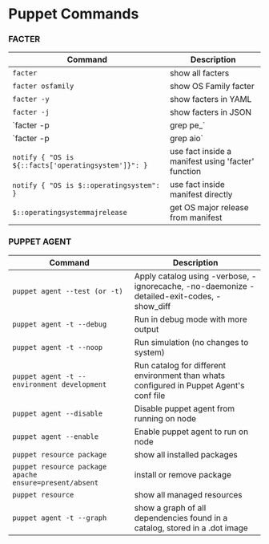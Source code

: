 # Puppet Commands

### FACTER

| Command | Description |
| ------- | ----------- |
| `facter` | show all facters |
| `facter osfamily` | show OS Family facter |
| `facter -y` | show facters in YAML|
| `facter -j` | show facters in JSON |
| `facter -p | grep pe_` | get Puppet Enterprise version |
| `facter -p | grep aio` | get Puppet agent All-in-one version |
| `notify { "OS is ${::facts['operatingsystem']}": }` | use fact inside a manifest using 'facter' function |
| `notify { "OS is $::operatingsystem": }` | use fact inside manifest directly |
| `$::operatingsystemmajrelease` | get OS major release from manifest |

### PUPPET AGENT

| Command | Description |
| ------- | ----------- |
| `puppet agent --test (or -t)` |Apply catalog using -verbose, -ignorecache, -no-daemonize -detailed-exit-codes, -show_diff |
| `puppet agent -t --debug` |Run in debug mode with more output |
| `puppet agent -t --noop ` | Run simulation (no changes to system)|
| `puppet agent -t --environment development` | Run catalog for different environment than whats configured in Puppet Agent's conf file |
| `puppet agent --disable` | Disable puppet agent from running on node|
| `puppet agent --enable` | Enable puppet agent to run on node |
| `puppet resource package` | show all installed packages |
| `puppet resource package apache ensure=present/absent` | install or remove package |
| `puppet resource` | show all managed resources |
| `puppet agent -t --graph` |show a graph of all dependencies found in a catalog, stored in a .dot image |



 






































